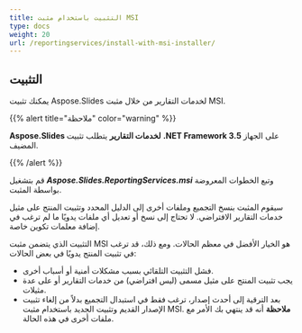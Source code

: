 ```yaml
---
title: التثبيت باستخدام مثبت MSI
type: docs
weight: 20
url: /reportingservices/install-with-msi-installer/
---
```


## **التثبيت**
يمكنك تثبيت Aspose.Slides لخدمات التقارير من خلال مثبت MSI.

{{% alert title="ملاحظة" color="warning" %}} 

**Aspose.Slides لخدمات التقارير** يتطلب تثبيت **.NET Framework 3.5** على الجهاز المضيف.

{{% /alert %}}

قم بتشغيل ***Aspose.Slides.ReportingServices.msi*** وتبع الخطوات المعروضة بواسطة المثبت.

سيقوم المثبت بنسخ التجميع وملفات أخرى إلى الدليل المحدد وتثبيت المنتج على مثيل خدمات التقارير الافتراضي. لا تحتاج إلى نسخ أو تعديل أي ملفات يدويًا ما لم ترغب في إضافة معلمات تكوين خاصة.

التثبيت الذي يتضمن مثبت MSI هو الخيار الأفضل في معظم الحالات. ومع ذلك، قد ترغب في تثبيت المنتج يدويًا في بعض الحالات:

- فشل التثبيت التلقائي بسبب مشكلات أمنية أو أسباب أخرى.
- يجب تثبيت المنتج على مثيل مسمى (ليس افتراضي) من خدمات التقارير أو على عدة مثيلات.
- بعد الترقية إلى أحدث إصدار، ترغب فقط في استبدال التجميع بدلاً من إلغاء تثبيت الإصدار القديم وتثبيت الجديد باستخدام مثبت MSI. **ملاحظة** أنه قد ينتهي بك الأمر مع ملفات أخرى في هذه الحالة.